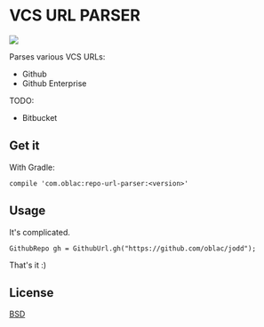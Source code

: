 # VCS URL PARSER

![](https://img.shields.io/maven-central/v/com.oblac/repo-url-parser.svg)

Parses various VCS URLs:

+ Github
+ Github Enterprise

TODO:

+ Bitbucket

## Get it

With Gradle:

	compile 'com.oblac:repo-url-parser:<version>'

## Usage

It's complicated.

	GithubRepo gh = GithubUrl.gh("https://github.com/oblac/jodd");

That's it :)


## License

[BSD](LICENSE)